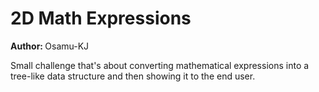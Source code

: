 # 2D Math Expressions 

<b>Author: </b> Osamu-KJ 

Small challenge that's about converting mathematical expressions into a tree-like data structure and then showing it to the end user.
